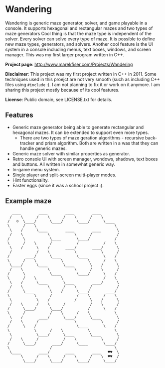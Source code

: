 ﻿
Wandering
=========

Wandering is generic maze generator, solver, and game playable in a console.
It supports hexagonal and rectangular mazes and two types of maze generators
Cool thing is that the maze type is independent of the solver.
Every solver can solve every type of maze.
It is possible to define new maze types, generators, and solvers.
Another cool feature is the UI system in a console including menus, text boxes, windows, and screen manager.
This was my first larger program written in C++.

**Project page**: http://www.marekfiser.com/Projects/Wandering

**Disclaimer**: This project was my first project written in C++ in 2011.
Some techniques used in this proejct are not very smooth (such as including C++ files using `#include` :).
I am not planning to fix it or work on it anymore.
I am sharing this project mostly because of its cool features.

**License**: Public domain, see LICENSE.txt for details.

Features
--------

* Generic maze generator being able to generate rectangular and hexagonal mazes. It can be extended to support even more types.
  * There are two types of maze geration algorithms - recursive back-tracker and prism algorithm. Both are written in a was that they can handle generic mazes.
* Generic maze solver with similar properties as generator.
* Retro console UI with screen manager, wondows, shadows, text boxes and buttons. All written in somewhat generic way.
* In-game menu system.
* Single player and split-screen multi-player modes.
* Hint functionality.
* Easter eggs (since it was a school project :).



Example maze
------------
```
   ____        ____        ____        ____
  /    \      /    \      /    \      /    \
 /   ☺  \____/      \____/      \____/      \____
 \      /    \                                   \
  \    /      \____        ____        ____       \
  /    \           \           \      /           /
 /      \           \____       \____/           /
 \      /    \      /           /           /    \
  \    /      \    /       ____/       ____/      \
  /           /    \           \           \      /
 /       ____/      \____       \____       \    /
 \      /    \           \           \      /    \
  \____/      \____       \____       \    /      \
  /    \           \           \      /    \      /
 /      \           \____       \____/      \    /
 \      /    \           \                  /    \
  \    /      \____       \____        ____/      \
  /    \           \      /    \      /           /
 /      \____       \    /      \____/       ____/
 \           \      /           /    \      /    \
  \           \    /           /      \    /      \
  /    \      /    \      /           /    \      /
 /      \____/      \____/           /      \    /
 \      /           /    \      /    \           \
  \    /       ____/      \____/      \____       \
  /    \      /                \           \      /
 /      \    /                  \____       \    /
 \           \      /    \           \           \
  \           \____/      \____       \____       \
  /    \      /           /    \           \      /
 /      \____/       ____/      \____       \____/
 \                  /                            \
  \____        ____/       ____        ____   ♥♥  \
       \      /    \      /    \      /    \  ♥♥  /
        \____/      \____/      \____/      \____/
```